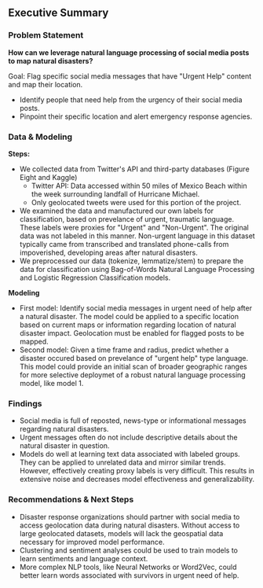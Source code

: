 ## Executive Summary

### Problem Statement
**How can we leverage natural language processing of social media posts to map natural disasters?**

Goal: Flag specific social media messages that have "Urgent Help" content and map their location.
- Identify people that need help from the urgency of their social media posts.
- Pinpoint their specific location and alert emergency response agencies.

### Data & Modeling
**Steps:**
- We collected data from Twitter's API and third-party databases (Figure Eight and Kaggle)
    - Twitter API: Data accessed within 50 miles of Mexico Beach within the week surrounding landfall of Hurricane Michael.
    - Only geolocated tweets were used for this portion of the project.
- We examined the data and manufactured our own labels for classification, based on prevelance of urgent, traumatic language. These labels were proxies for "Urgent" and "Non-Urgent". The original data was not labeled in this manner. Non-urgent language in this dataset typically came from transcribed and translated phone-calls from impoverished, developing areas after natural disasters. 
- We preprocessed our data (tokenize, lemmatize/stem) to prepare the data for classification using Bag-of-Words Natural Language Processing and Logistic Regression Classification models.

**Modeling**
- First model: Identify social media messages in urgent need of help after a natural disaster. The model could be applied to a specific location based on current maps or information regarding location of natural disaster impact. Geolocation must be enabled for flagged posts to be mapped.
- Second model: Given a time frame and radius, predict whether a disaster occured based on prevelance of "urgent help" type language. This model could provide an initial scan of broader geographic ranges for more selective deploymet of a robust natural language processing model, like model 1.

### Findings
- Social media is full of reposted, news-type or informational messages regarding natural disasters.
- Urgent messages often do not include descriptive details about the natural disaster in question.
- Models do well at learning text data associated with labeled groups. They can be applied to unrelated data and mirror similar trends. However, effectively creating proxy labels is very difficult. This results in extensive noise and decreases model effectiveness and generalizability. 


### Recommendations & Next Steps
- Disaster response organizations should partner with social media to access geolocation data during natural disasters. Without access to large geolocated datasets, models will lack the geospatial data necessary for improved model performance.
- Clustering and sentiment analyses could be used to train models to learn sentiments and language context.
- More complex NLP tools, like Neural Networks or Word2Vec, could better learn words associated with survivors in urgent need of help.

